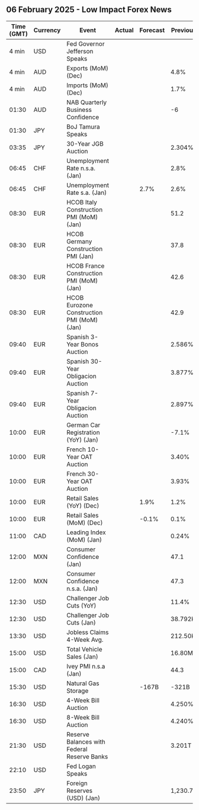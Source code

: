 ## 06 February 2025 - Low Impact Forex News

| Time (GMT) | Currency | Event | Actual | Forecast | Previous |
|------|----------|-------|--------|----------|----------|
| 4 min | USD | Fed Governor Jefferson Speaks |  |  |  |
| 4 min | AUD | Exports (MoM) (Dec) |  |  | 4.8% |
| 4 min | AUD | Imports (MoM) (Dec) |  |  | 1.7% |
| 01:30 | AUD | NAB Quarterly Business Confidence |  |  | -6 |
| 01:30 | JPY | BoJ Tamura Speaks |  |  |  |
| 03:35 | JPY | 30-Year JGB Auction |  |  | 2.304% |
| 06:45 | CHF | Unemployment Rate n.s.a. (Jan) |  |  | 2.8% |
| 06:45 | CHF | Unemployment Rate s.a. (Jan) |  | 2.7% | 2.6% |
| 08:30 | EUR | HCOB Italy Construction PMI (MoM) (Jan) |  |  | 51.2 |
| 08:30 | EUR | HCOB Germany Construction PMI (Jan) |  |  | 37.8 |
| 08:30 | EUR | HCOB France Construction PMI (MoM) (Jan) |  |  | 42.6 |
| 08:30 | EUR | HCOB Eurozone Construction PMI (MoM) (Jan) |  |  | 42.9 |
| 09:40 | EUR | Spanish 3-Year Bonos Auction |  |  | 2.586% |
| 09:40 | EUR | Spanish 30-Year Obligacion Auction |  |  | 3.877% |
| 09:40 | EUR | Spanish 7-Year Obligacion Auction |  |  | 2.897% |
| 10:00 | EUR | German Car Registration (YoY) (Jan) |  |  | -7.1% |
| 10:00 | EUR | French 10-Year OAT Auction |  |  | 3.40% |
| 10:00 | EUR | French 30-Year OAT Auction |  |  | 3.93% |
| 10:00 | EUR | Retail Sales (YoY) (Dec) |  | 1.9% | 1.2% |
| 10:00 | EUR | Retail Sales (MoM) (Dec) |  | -0.1% | 0.1% |
| 11:00 | CAD | Leading Index (MoM) (Jan) |  |  | 0.24% |
| 12:00 | MXN | Consumer Confidence (Jan) |  |  | 47.1 |
| 12:00 | MXN | Consumer Confidence n.s.a. (Jan) |  |  | 47.3 |
| 12:30 | USD | Challenger Job Cuts (YoY) |  |  | 11.4% |
| 12:30 | USD | Challenger Job Cuts (Jan) |  |  | 38.792K |
| 13:30 | USD | Jobless Claims 4-Week Avg. |  |  | 212.50K |
| 15:00 | USD | Total Vehicle Sales (Jan) |  |  | 16.80M |
| 15:00 | CAD | Ivey PMI n.s.a (Jan) |  |  | 44.3 |
| 15:30 | USD | Natural Gas Storage |  | -167B | -321B |
| 16:30 | USD | 4-Week Bill Auction |  |  | 4.250% |
| 16:30 | USD | 8-Week Bill Auction |  |  | 4.240% |
| 21:30 | USD | Reserve Balances with Federal Reserve Banks |  |  | 3.201T |
| 22:10 | USD | Fed Logan Speaks |  |  |  |
| 23:50 | JPY | Foreign Reserves (USD) (Jan) |  |  | 1,230.7B |
